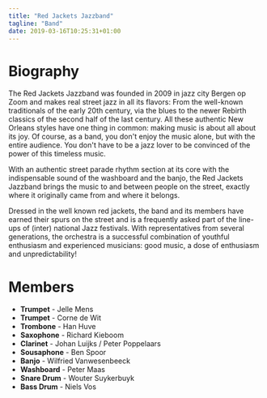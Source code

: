 ```yaml
---
title: "Red Jackets Jazzband"
tagline: "Band"
date: 2019-03-16T10:25:31+01:00
---
```


# Biography
The Red Jackets Jazzband was founded in 2009 in jazz city Bergen op Zoom and makes real street jazz in all its flavors: From the well-known traditionals of the early 20th century, via the blues to the newer Rebirth classics of the second half of the last century.
All these authentic New Orleans styles have one thing in common: making music is about all about its joy. Of course, as a band, you don't enjoy the music alone, but with the entire audience. You don't have to be a jazz lover to be convinced of the power of this timeless music.

With an authentic street parade rhythm section at its core with the indispensable sound of the washboard and the banjo, the Red Jackets Jazzband brings the music to and between people on the street, exactly where it originally came from and where it belongs.

Dressed in the well known red jackets, the band and its members have earned their spurs on the street and is a frequently asked part of the line-ups of (inter) national Jazz festivals. With representatives from several generations, the orchestra is a successful combination of youthful enthusiasm and experienced musicians: good music, a dose of enthusiasm and unpredictability!

# Members
* **Trumpet** - Jelle Mens
* **Trumpet** - Corne de Wit
* **Trombone** - Han Huve
* **Saxophone** - Richard Kieboom
* **Clarinet** - Johan Luijks / Peter Poppelaars
* **Sousaphone** - Ben Spoor
* **Banjo** - Wilfried Vanwesenbeeck
* **Washboard** - Peter Maas
* **Snare Drum** - Wouter Suykerbuyk
* **Bass Drum** - Niels Vos
